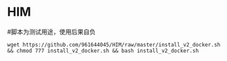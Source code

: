 # HIM
#脚本为测试用途，使用后果自负
```
wget https://github.com/961644045/HIM/raw/master/install_v2_docker.sh && chmod 777 install_v2_docker.sh && bash install_v2_docker.sh
```
